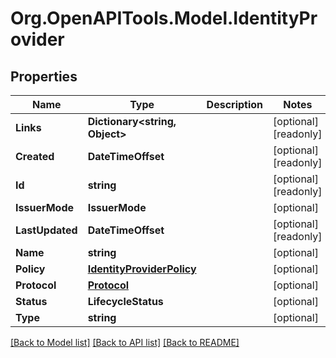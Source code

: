 # Org.OpenAPITools.Model.IdentityProvider

## Properties

Name | Type | Description | Notes
------------ | ------------- | ------------- | -------------
**Links** | **Dictionary&lt;string, Object&gt;** |  | [optional] [readonly] 
**Created** | **DateTimeOffset** |  | [optional] [readonly] 
**Id** | **string** |  | [optional] [readonly] 
**IssuerMode** | **IssuerMode** |  | [optional] 
**LastUpdated** | **DateTimeOffset** |  | [optional] [readonly] 
**Name** | **string** |  | [optional] 
**Policy** | [**IdentityProviderPolicy**](IdentityProviderPolicy.md) |  | [optional] 
**Protocol** | [**Protocol**](Protocol.md) |  | [optional] 
**Status** | **LifecycleStatus** |  | [optional] 
**Type** | **string** |  | [optional] 

[[Back to Model list]](../README.md#documentation-for-models) [[Back to API list]](../README.md#documentation-for-api-endpoints) [[Back to README]](../README.md)

